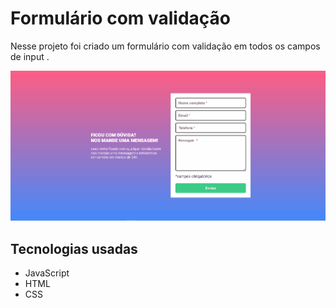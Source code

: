 # Formulário com validação
Nesse projeto foi criado um formulário com validação em todos os campos de input .


[
<img src="./formulario.gif" alt="Formulário gif"/>
](https://formulario-com-validacao-five.vercel.app/)

## Tecnologias usadas
- JavaScript
- HTML
- CSS
